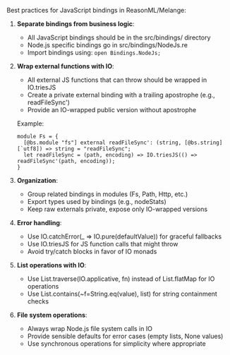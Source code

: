 Best practices for JavaScript bindings in ReasonML/Melange:

1. **Separate bindings from business logic**:
   - All JavaScript bindings should be in the src/bindings/ directory
   - Node.js specific bindings go in src/bindings/NodeJs.re
   - Import bindings using: `open Bindings.NodeJs;`

2. **Wrap external functions with IO**:
   - All external JS functions that can throw should be wrapped in IO.triesJS
   - Create a private external binding with a trailing apostrophe (e.g., readFileSync')
   - Provide an IO-wrapped public version without apostrophe

   Example:
   ```reason
   module Fs = {
     [@bs.module "fs"] external readFileSync': (string, [@bs.string] [`utf8]) => string = "readFileSync";
     let readFileSync = (path, encoding) => IO.triesJS(() => readFileSync'(path, encoding));
   }
   ```

3. **Organization**:
   - Group related bindings in modules (Fs, Path, Http, etc.)
   - Export types used by bindings (e.g., nodeStats)
   - Keep raw externals private, expose only IO-wrapped versions

4. **Error handling**:
   - Use IO.catchError(_ => IO.pure(defaultValue)) for graceful fallbacks
   - Use IO.triesJS for JS function calls that might throw
   - Avoid try/catch blocks in favor of IO monads

5. **List operations with IO**:
   - Use List.traverse(IO.applicative, fn) instead of List.flatMap for IO operations
   - Use List.contains(~f=String.eq(value), list) for string containment checks

6. **File system operations**:
   - Always wrap Node.js file system calls in IO
   - Provide sensible defaults for error cases (empty lists, None values)
   - Use synchronous operations for simplicity where appropriate